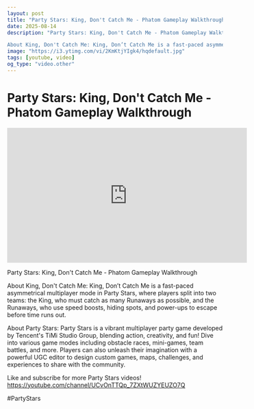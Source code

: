 ```yaml
---
layout: post
title: "Party Stars: King, Don't Catch Me - Phatom Gameplay Walkthrough"
date: 2025-08-14
description: "Party Stars: King, Don't Catch Me - Phatom Gameplay Walkthrough

About King, Don't Catch Me: King, Don’t Catch Me is a fast-paced asymmetrical multiplay..."
image: "https://i3.ytimg.com/vi/2KmKtjYIgk4/hqdefault.jpg"
tags: [youtube, video]
og_type: "video.other"
---
```


<script type="application/ld+json">
{
  "@context": "http://schema.org",
  "@type": "VideoObject",
  "name": "Party Stars: King, Don't Catch Me - Phatom Gameplay Walkthrough",
  "description": "Party Stars: King, Don't Catch Me - Phatom Gameplay Walkthrough\n\nAbout King, Don't Catch Me: King, Don\u2019t Catch Me is a fast-paced asymmetrical multiplayer mode in Party Stars, where players split into two teams: the King, who must catch as many Runaways as possible, and the Runaways, who use speed boosts, hiding spots, and power-ups to escape before time runs out.\n\nAbout Party Stars: Party Stars is a vibrant multiplayer party game developed by Tencent's TiMi Studio Group, blending action, creativity, and fun! Dive into various game modes including obstacle races, mini-games, team battles, and more. Players can also unleash their imagination with a powerful UGC editor to design custom games, maps, challenges, and experiences to share with the community.\n\nLike and subscribe for more Party Stars videos! https://youtube.com/channel/UCvOnTTQp_7ZXtWUZYEUZO7Q\n\n#PartyStars",
  "thumbnailUrl": "https://i3.ytimg.com/vi/2KmKtjYIgk4/hqdefault.jpg",
  "uploadDate": "2025-08-14T03:01:38",
  "embedUrl": "https://www.youtube.com/embed/2KmKtjYIgk4",
  "publisher": {
    "@type": "Person",
    "name": "Celo Zaga"
  },
  "mainEntityOfPage": {
    "@type": "WebPage",
    "@id": "https://celozaga.github.io/2025/08/14/party-stars:-king,-don't-catch-me---phatom-gameplay-walkthrough-2KmKtjYIgk4.html"
  },
  "duration": "PT0M0S"
}
</script>

<script type="application/ld+json">
{
  "@context": "http://schema.org",
  "@type": "BlogPosting",
  "headline": "Party Stars: King, Don't Catch Me - Phatom Gameplay Walkthrough",
  "image": "https://i3.ytimg.com/vi/2KmKtjYIgk4/hqdefault.jpg",
  "publisher": {
    "@type": "Person",
    "name": "Celo Zaga"
  },
  "url": "https://celozaga.github.io/2025/08/14/party-stars:-king,-don't-catch-me---phatom-gameplay-walkthrough-2KmKtjYIgk4.html",
  "datePublished": "2025-08-14T03:01:38",
  "dateCreated": "2025-08-14T03:01:38",
  "dateModified": "2025-08-14T03:01:38",
  "description": "Party Stars: King, Don't Catch Me - Phatom Gameplay Walkthrough\n\nAbout King, Don't Catch Me: King, Don\u2019t Catch Me is a fast-paced asymmetrical multiplay...",
  "author": {
    "@type": "Person",
    "name": "Celo Zaga"
  },
  "mainEntityOfPage": {
    "@type": "WebPage",
    "@id": "https://celozaga.github.io/2025/08/14/party-stars:-king,-don't-catch-me---phatom-gameplay-walkthrough-2KmKtjYIgk4.html"
  }
}
</script>

<h1 class="youtube-post-title">Party Stars: King, Don't Catch Me - Phatom Gameplay Walkthrough</h1>

<iframe width="560" height="315" src="https://www.youtube.com/embed/2KmKtjYIgk4" class="youtube-post-embed" frameborder="0" allowfullscreen></iframe>

<p class="youtube-post-description">Party Stars: King, Don't Catch Me - Phatom Gameplay Walkthrough

About King, Don't Catch Me: King, Don’t Catch Me is a fast-paced asymmetrical multiplayer mode in Party Stars, where players split into two teams: the King, who must catch as many Runaways as possible, and the Runaways, who use speed boosts, hiding spots, and power-ups to escape before time runs out.

About Party Stars: Party Stars is a vibrant multiplayer party game developed by Tencent's TiMi Studio Group, blending action, creativity, and fun! Dive into various game modes including obstacle races, mini-games, team battles, and more. Players can also unleash their imagination with a powerful UGC editor to design custom games, maps, challenges, and experiences to share with the community.

Like and subscribe for more Party Stars videos! https://youtube.com/channel/UCvOnTTQp_7ZXtWUZYEUZO7Q

#PartyStars</p>
